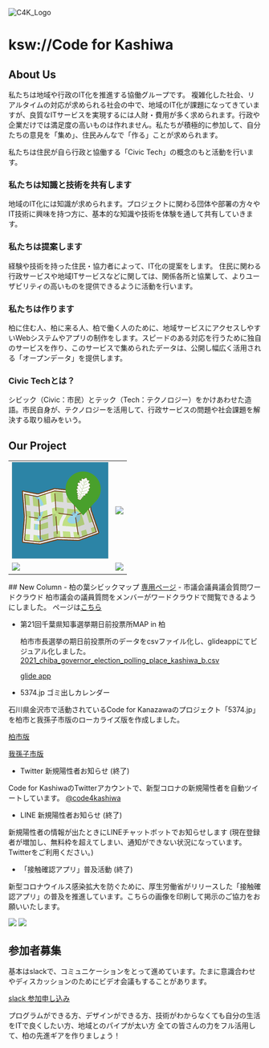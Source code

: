 ![C4K_Logo](img/cfk-logo.png)
# ksw://Code for Kashiwa

## About Us
私たちは地域や行政のIT化を推進する協働グループです。
複雑化した社会、リアルタイムの対応が求められる社会の中で、地域のIT化が課題になってきていますが、良質なITサービスを実現するには人財・費用が多く求められます。行政や企業だけでは満足度の高いものは作れません。私たちが積極的に参加して、自分たちの意見を「集め」、住民みんなで「作る」ことが求められます。

私たちは住民が自ら行政と協働する「Civic Tech」の概念のもと活動を行います。

### 私たちは知識と技術を共有します
地域のIT化には知識が求められます。プロジェクトに関わる団体や部署の方々やIT技術に興味を持つ方に、基本的な知識や技術を体験を通して共有していきます。

### 私たちは提案します
経験や技術を持った住民・協力者によって、IT化の提案をします。
住民に関わる行政サービスや地域ITサービスなどに関しては、関係各所と協業して、よりユーザビリティの高いものを提供できるように活動を行います。

### 私たちは作ります
柏に住む人、柏に来る人、柏で働く人のために、地域サービスにアクセスしやすいWebシステムやアプリの制作をします。スピードのある対応を行うために独自のサービスを作り、このサービスで集められたデータは、公開し幅広く活用される「オープンデータ」を提供します。

### Civic Techとは？
シビック（Civic：市民）とテック（Tech：テクノロジー）をかけあわせた造語。市民自身が、テクノロジーを活用して、行政サービスの問題や社会課題を解決する取り組みをいう。

## Our Project

<table>
<tr><td style="20%"><a href="kswh-map"> <img src="img/kashiwanoha_map.png"> </a></td>
<td> <a href="takeout"> <img src="img/icon_logo_feature.png"> </a> </td></tr>
<tr>
<td style="20%"><a href="5374"> <img src="img/ogp.png"></a></td>
<td style="20%"><a href="covid19"> <img src="img/bot.png"></a></td></tr>
</table>
## New Column
 - 柏の葉シビックマップ
    <a href="covid19">専用ページ</a>
 - 市議会議員議会質問ワードクラウド
 柏市議会の議員質問をメンバーがワードクラウドで閲覧できるようにしました。
 ページは<a href="https://gikaitsushincom-8mprbb1nn.vercel.app">こちら</a>

 - 第21回千葉県知事選挙期日前投票所MAP in 柏

    柏市市長選挙の期日前投票所のデータをcsvファイル化し、glideappにてビジュアル化しました。
    <a href="https://github.com/code4ka/2021_chiba_governor_election_polling_place_kashiwa/blob/main/2021_chiba_governor_election_polling_place_kashiwa_b.csv">2021_chiba_governor_election_polling_place_kashiwa_b.csv</a>
    
    <a href="https://melted-air-8304.glideapp.io/">glide app</a>
 - 5374.jp ゴミ出しカレンダー
   
  石川県金沢市で活動されているCode for Kanazawaのプロジェクト「5374.jp」を柏市と我孫子市版のローカライズ版を作成しました。
  
  <a href="https://code4ka.github.io/5374.ksw/">柏市版</a>
  
  <a href="https://code4ka.github.io/5374/">我孫子市版</a>
  
 - Twitter 新規陽性者お知らせ (終了)
  
  Code for KashiwaのTwitterアカウントで、新型コロナの新規陽性者を自動ツイートしています。
  <a href="https://twitter.com/code4kashiwa">@code4kashiwa</a>
  
 - LINE 新規陽性者お知らせ (終了)
 
  新規陽性者の情報が出たときにLINEチャットボットでお知らせします (現在登録者が増加し、無料枠を超えてしまい、通知ができない状況になっています。Twitterをご利用ください。)

   
 - 「接触確認アプリ」普及活動 (終了)
 
  新型コロナウイルス感染拡大を防ぐために、厚生労働省がリリースした「接触確認アプリ」の普及を推進しています。こちらの画像を印刷して掲示のご協力をお願いいたします。
  
  
  <a href="img/cocoa_001.jpg"><img src="img/cocoa_001.jpg" width="300px" /></a>
  <a href="img/cocoa_002.jpg"><img src="img/cocoa_002.jpg" width="300px" /></a>

## 参加者募集
基本はslackで、コミュニケーションをとって進めています。たまに意識合わせやディスカッションのためにビデオ会議もすることがあります。

<a href="https://join.slack.com/t/code-for-kashiwa/shared_invite/zt-ftmrycdw-kK_tkHnzoITUpkMYsvhwMg">slack 参加申し込み</a>


プログラムができる方、デザインができる方、技術がわからなくても自分の生活をITで良くしたい方、地域とのパイプが太い方
全ての皆さんの力をフル活用して、柏の先進ギアを作りましょう！
